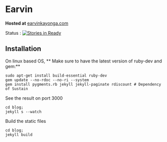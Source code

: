 # Earvin

**Hosted at**
[earvinkayonga.com](http://earvinkayonga.com)

Status :
[![Stories in Ready](https://badge.waffle.io/EarvinKayonga/earvin.svg?label=ready&title=Ready)](http://waffle.io/EarvinKayonga/earvin)

## Installation

On linux based OS,
** Make sure to have the latest version of ruby-dev and gem:**
```
sudo apt-get install build-essential ruby-dev
gem update --no-rdoc --no-ri --system
gem install pygments.rb jekyll jekyll-paginate rdiscount # Dependency of Sustain
```

See the result on port 3000
```
cd blog;
jekyll s --watch
```

Build the static files

```
cd blog;
jekyll build
```
